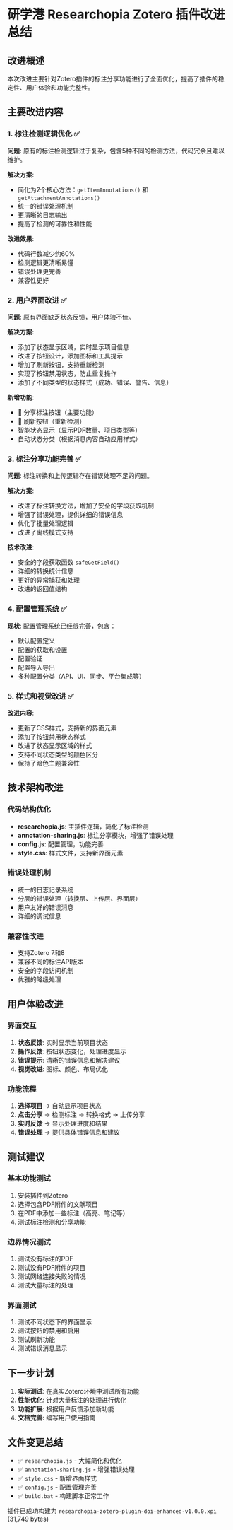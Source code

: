 # 研学港 Researchopia Zotero 插件改进总结

## 改进概述

本次改进主要针对Zotero插件的标注分享功能进行了全面优化，提高了插件的稳定性、用户体验和功能完整性。

## 主要改进内容

### 1. 标注检测逻辑优化 ✅

**问题**: 原有的标注检测逻辑过于复杂，包含5种不同的检测方法，代码冗余且难以维护。

**解决方案**:
- 简化为2个核心方法：`getItemAnnotations()` 和 `getAttachmentAnnotations()`
- 统一的错误处理机制
- 更清晰的日志输出
- 提高了检测的可靠性和性能

**改进效果**:
- 代码行数减少约60%
- 检测逻辑更清晰易懂
- 错误处理更完善
- 兼容性更好

### 2. 用户界面改进 ✅

**问题**: 原有界面缺乏状态反馈，用户体验不佳。

**解决方案**:
- 添加了状态显示区域，实时显示项目信息
- 改进了按钮设计，添加图标和工具提示
- 增加了刷新按钮，支持重新检测
- 实现了按钮禁用状态，防止重复操作
- 添加了不同类型的状态样式（成功、错误、警告、信息）

**新增功能**:
- 🔗 分享标注按钮（主要功能）
- 🔄 刷新按钮（重新检测）
- 智能状态显示（显示PDF数量、项目类型等）
- 自动状态分类（根据消息内容自动应用样式）

### 3. 标注分享功能完善 ✅

**问题**: 标注转换和上传逻辑存在错误处理不足的问题。

**解决方案**:
- 改进了标注转换方法，增加了安全的字段获取机制
- 增强了错误处理，提供详细的错误信息
- 优化了批量处理逻辑
- 改进了离线模式支持

**技术改进**:
- 安全的字段获取函数 `safeGetField()`
- 详细的转换统计信息
- 更好的异常捕获和处理
- 改进的返回值结构

### 4. 配置管理系统 ✅

**现状**: 配置管理系统已经很完善，包含：
- 默认配置定义
- 配置的获取和设置
- 配置验证
- 配置导入导出
- 多种配置分类（API、UI、同步、平台集成等）

### 5. 样式和视觉改进 ✅

**改进内容**:
- 更新了CSS样式，支持新的界面元素
- 添加了按钮禁用状态样式
- 改进了状态显示区域的样式
- 支持不同状态类型的颜色区分
- 保持了暗色主题兼容性

## 技术架构改进

### 代码结构优化
- **researchopia.js**: 主插件逻辑，简化了标注检测
- **annotation-sharing.js**: 标注分享模块，增强了错误处理
- **config.js**: 配置管理，功能完善
- **style.css**: 样式文件，支持新界面元素

### 错误处理机制
- 统一的日志记录系统
- 分层的错误处理（转换层、上传层、界面层）
- 用户友好的错误消息
- 详细的调试信息

### 兼容性改进
- 支持Zotero 7和8
- 兼容不同的标注API版本
- 安全的字段访问机制
- 优雅的降级处理

## 用户体验改进

### 界面交互
1. **状态反馈**: 实时显示当前项目状态
2. **操作反馈**: 按钮状态变化，处理进度显示
3. **错误提示**: 清晰的错误信息和解决建议
4. **视觉改进**: 图标、颜色、布局优化

### 功能流程
1. **选择项目** → 自动显示项目状态
2. **点击分享** → 检测标注 → 转换格式 → 上传分享
3. **实时反馈** → 显示处理进度和结果
4. **错误处理** → 提供具体错误信息和建议

## 测试建议

### 基本功能测试
1. 安装插件到Zotero
2. 选择包含PDF附件的文献项目
3. 在PDF中添加一些标注（高亮、笔记等）
4. 测试标注检测和分享功能

### 边界情况测试
1. 测试没有标注的PDF
2. 测试没有PDF附件的项目
3. 测试网络连接失败的情况
4. 测试大量标注的处理

### 界面测试
1. 测试不同状态下的界面显示
2. 测试按钮的禁用和启用
3. 测试刷新功能
4. 测试错误消息显示

## 下一步计划

1. **实际测试**: 在真实Zotero环境中测试所有功能
2. **性能优化**: 针对大量标注的处理进行优化
3. **功能扩展**: 根据用户反馈添加新功能
4. **文档完善**: 编写用户使用指南

## 文件变更总结

- ✅ `researchopia.js` - 大幅简化和优化
- ✅ `annotation-sharing.js` - 增强错误处理
- ✅ `style.css` - 新增界面样式
- ✅ `config.js` - 配置管理完善
- ✅ `build.bat` - 构建脚本正常工作

插件已成功构建为 `researchopia-zotero-plugin-doi-enhanced-v1.0.0.xpi` (31,749 bytes)
